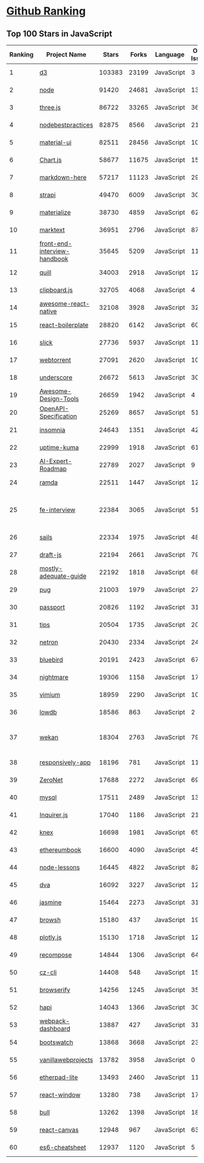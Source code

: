 [Github Ranking](../README.md)
==========

## Top 100 Stars in JavaScript

| Ranking | Project Name | Stars | Forks | Language | Open Issues | Description | Last Commit |
| ------- | ------------ | ----- | ----- | -------- | ----------- | ----------- | ----------- |
| 1 | [d3](https://github.com/d3/d3) | 103383 | 23199 | JavaScript | 3 | Bring data to life with SVG, Canvas and HTML. :bar_chart::chart_with_upwards_trend::tada: | 2022-07-09T14:42:14Z |
| 2 | [node](https://github.com/nodejs/node) | 91420 | 24681 | JavaScript | 1321 | Node.js JavaScript runtime :sparkles::turtle::rocket::sparkles: | 2022-11-10T01:12:36Z |
| 3 | [three.js](https://github.com/mrdoob/three.js) | 86722 | 33265 | JavaScript | 365 | JavaScript 3D Library. | 2022-11-10T02:16:07Z |
| 4 | [nodebestpractices](https://github.com/goldbergyoni/nodebestpractices) | 82875 | 8566 | JavaScript | 21 | :white_check_mark:  The Node.js best practices list (November 2022) | 2022-10-31T17:09:53Z |
| 5 | [material-ui](https://github.com/mui/material-ui) | 82511 | 28456 | JavaScript | 1094 | MUI Core: Ready-to-use foundational React components, free forever. It includes Material UI, which implements Google's Material Design. | 2022-11-09T23:44:47Z |
| 6 | [Chart.js](https://github.com/chartjs/Chart.js) | 58677 | 11675 | JavaScript | 159 | Simple HTML5 Charts using the <canvas> tag | 2022-11-08T00:49:48Z |
| 7 | [markdown-here](https://github.com/adam-p/markdown-here) | 57217 | 11123 | JavaScript | 291 | Google Chrome, Firefox, and Thunderbird extension that lets you write email in Markdown and render it before sending. | 2022-10-22T10:20:18Z |
| 8 | [strapi](https://github.com/strapi/strapi) | 49470 | 6009 | JavaScript | 309 | 🚀 Strapi is the leading open-source headless CMS. It’s 100% JavaScript, fully customizable and developer-first. | 2022-11-09T22:53:17Z |
| 9 | [materialize](https://github.com/Dogfalo/materialize) | 38730 | 4859 | JavaScript | 623 | Materialize, a CSS Framework based on Material Design | 2022-11-05T20:00:05Z |
| 10 | [marktext](https://github.com/marktext/marktext) | 36951 | 2796 | JavaScript | 879 | 📝A simple and elegant markdown editor, available for Linux, macOS and Windows. | 2022-10-25T17:31:19Z |
| 11 | [front-end-interview-handbook](https://github.com/yangshun/front-end-interview-handbook) | 35645 | 5209 | JavaScript | 11 | ⚡️ Front End interview preparation materials for busy engineers | 2022-10-17T10:55:19Z |
| 12 | [quill](https://github.com/quilljs/quill) | 34003 | 2918 | JavaScript | 1213 | Quill is a modern WYSIWYG editor built for compatibility and extensibility. | 2022-11-06T13:24:43Z |
| 13 | [clipboard.js](https://github.com/zenorocha/clipboard.js) | 32705 | 4068 | JavaScript | 4 | :scissors: Modern copy to clipboard. No Flash. Just 3kb gzipped :clipboard: | 2022-11-09T22:01:09Z |
| 14 | [awesome-react-native](https://github.com/jondot/awesome-react-native) | 32108 | 3928 | JavaScript | 32 | Awesome React Native components, news, tools, and learning material! | 2022-10-13T16:06:24Z |
| 15 | [react-boilerplate](https://github.com/react-boilerplate/react-boilerplate) | 28820 | 6142 | JavaScript | 60 | :fire: A highly scalable, offline-first foundation with the best developer experience and a focus on performance and best practices. | 2022-10-06T05:52:48Z |
| 16 | [slick](https://github.com/kenwheeler/slick) | 27736 | 5937 | JavaScript | 1148 | the last carousel you'll ever need | 2022-08-31T11:15:05Z |
| 17 | [webtorrent](https://github.com/webtorrent/webtorrent) | 27091 | 2620 | JavaScript | 102 | ⚡️ Streaming torrent client for the web | 2022-11-04T00:10:22Z |
| 18 | [underscore](https://github.com/jashkenas/underscore) | 26672 | 5613 | JavaScript | 30 | JavaScript's utility _ belt | 2022-09-23T22:46:35Z |
| 19 | [Awesome-Design-Tools](https://github.com/goabstract/Awesome-Design-Tools) | 26659 | 1942 | JavaScript | 4 | The best design tools and plugins for everything 👉 | 2022-10-17T13:23:43Z |
| 20 | [OpenAPI-Specification](https://github.com/OAI/OpenAPI-Specification) | 25269 | 8657 | JavaScript | 514 | The OpenAPI Specification Repository | 2022-11-04T14:36:10Z |
| 21 | [insomnia](https://github.com/Kong/insomnia) | 24643 | 1351 | JavaScript | 424 | The open-source, cross-platform API client for GraphQL, REST, WebSockets and gRPC. | 2022-11-10T01:59:52Z |
| 22 | [uptime-kuma](https://github.com/louislam/uptime-kuma) | 22999 | 1918 | JavaScript | 614 | A fancy self-hosted monitoring tool | 2022-11-09T08:44:02Z |
| 23 | [AI-Expert-Roadmap](https://github.com/AMAI-GmbH/AI-Expert-Roadmap) | 22789 | 2027 | JavaScript | 9 | Roadmap to becoming an Artificial Intelligence Expert in 2022 | 2022-02-10T12:36:46Z |
| 24 | [ramda](https://github.com/ramda/ramda) | 22511 | 1447 | JavaScript | 121 | :ram: Practical functional Javascript | 2022-11-08T22:08:03Z |
| 25 | [fe-interview](https://github.com/haizlin/fe-interview) | 22384 | 3065 | JavaScript | 5174 | 前端面试每日 3+1，以面试题来驱动学习，提倡每日学习与思考，每天进步一点！每天早上5点纯手工发布面试题（死磕自己，愉悦大家），6000+道前端面试题全面覆盖，HTML/CSS/JavaScript/Vue/React/Nodejs/TypeScript/ECMAScritpt/Webpack/Jquery/小程序/软技能…… | 2022-11-09T20:49:13Z |
| 26 | [sails](https://github.com/balderdashy/sails) | 22334 | 1975 | JavaScript | 485 | Realtime MVC Framework for Node.js | 2022-10-17T00:03:49Z |
| 27 | [draft-js](https://github.com/facebook/draft-js) | 22194 | 2661 | JavaScript | 796 | A React framework for building text editors. | 2022-11-08T01:34:25Z |
| 28 | [mostly-adequate-guide](https://github.com/MostlyAdequate/mostly-adequate-guide) | 22192 | 1818 | JavaScript | 68 | Mostly adequate guide to FP (in javascript) | 2022-05-10T13:24:43Z |
| 29 | [pug](https://github.com/pugjs/pug) | 21003 | 1979 | JavaScript | 273 | Pug – robust, elegant, feature rich template engine for Node.js | 2022-07-21T17:03:11Z |
| 30 | [passport](https://github.com/jaredhanson/passport) | 20826 | 1192 | JavaScript | 318 | Simple, unobtrusive authentication for Node.js. | 2022-10-31T18:43:10Z |
| 31 | [tips](https://github.com/git-tips/tips) | 20504 | 1735 | JavaScript | 20 | Most commonly used git tips and tricks. | 2022-04-14T20:56:12Z |
| 32 | [netron](https://github.com/lutzroeder/netron) | 20430 | 2334 | JavaScript | 24 | Visualizer for neural network, deep learning, and machine learning models | 2022-11-09T04:20:35Z |
| 33 | [bluebird](https://github.com/petkaantonov/bluebird) | 20191 | 2423 | JavaScript | 67 | :bird: :zap: Bluebird is a full featured promise library with unmatched performance. | 2022-11-01T21:18:46Z |
| 34 | [nightmare](https://github.com/segmentio/nightmare) | 19306 | 1158 | JavaScript | 178 | A high-level browser automation library. | 2022-11-04T08:13:06Z |
| 35 | [vimium](https://github.com/philc/vimium) | 18959 | 2290 | JavaScript | 1006 | The hacker's browser. | 2022-11-08T01:58:51Z |
| 36 | [lowdb](https://github.com/typicode/lowdb) | 18586 | 863 | JavaScript | 2 | Simple to use local JSON database. Use native JavaScript API to query. Written in TypeScript. (supports Node, Electron and the browser) | 2022-11-03T01:06:58Z |
| 37 | [wekan](https://github.com/wekan/wekan) | 18304 | 2763 | JavaScript | 797 | The Open Source kanban (built with Meteor). Keep variable/table/field names camelCase. For translations, only add Pull Request changes to wekan/i18n/en.i18n.json , other translations are done at https://transifex.com/wekan/wekan only. | 2022-11-05T19:40:09Z |
| 38 | [responsively-app](https://github.com/responsively-org/responsively-app) | 18196 | 781 | JavaScript | 115 | A modified web browser that helps in responsive web development. A web developer's must have dev-tool. | 2022-11-09T12:46:43Z |
| 39 | [ZeroNet](https://github.com/HelloZeroNet/ZeroNet) | 17688 | 2272 | JavaScript | 697 | ZeroNet - Decentralized websites using Bitcoin crypto and BitTorrent network | 2022-11-01T12:40:33Z |
| 40 | [mysql](https://github.com/mysqljs/mysql) | 17511 | 2489 | JavaScript | 135 | A pure node.js JavaScript Client implementing the MySQL protocol. | 2022-03-14T02:33:58Z |
| 41 | [Inquirer.js](https://github.com/SBoudrias/Inquirer.js) | 17040 | 1186 | JavaScript | 216 | A collection of common interactive command line user interfaces. | 2022-11-07T23:32:18Z |
| 42 | [knex](https://github.com/knex/knex) | 16698 | 1981 | JavaScript | 657 | A query builder for PostgreSQL, MySQL, CockroachDB, SQL Server, SQLite3 and Oracle, designed to be flexible, portable, and fun to use. | 2022-11-08T10:58:23Z |
| 43 | [ethereumbook](https://github.com/ethereumbook/ethereumbook) | 16600 | 4090 | JavaScript | 45 | Mastering Ethereum, by Andreas M. Antonopoulos, Gavin Wood | 2022-10-21T16:16:56Z |
| 44 | [node-lessons](https://github.com/alsotang/node-lessons) | 16445 | 4822 | JavaScript | 82 | :closed_book:《Node.js 包教不包会》 by alsotang | 2022-02-15T02:04:44Z |
| 45 | [dva](https://github.com/dvajs/dva) | 16092 | 3227 | JavaScript | 12 | 🌱 React and redux based, lightweight and elm-style framework. (Inspired by elm and choo) | 2022-09-13T03:01:56Z |
| 46 | [jasmine](https://github.com/jasmine/jasmine) | 15464 | 2273 | JavaScript | 31 | Simple JavaScript testing framework for browsers and node.js | 2022-11-05T16:38:32Z |
| 47 | [browsh](https://github.com/browsh-org/browsh) | 15180 | 437 | JavaScript | 193 | A fully-modern text-based browser, rendering to TTY and browsers | 2022-11-09T11:31:54Z |
| 48 | [plotly.js](https://github.com/plotly/plotly.js) | 15130 | 1718 | JavaScript | 1292 | Open-source JavaScript charting library behind Plotly and Dash | 2022-11-10T01:42:32Z |
| 49 | [recompose](https://github.com/acdlite/recompose) | 14844 | 1306 | JavaScript | 64 | A React utility belt for function components and higher-order components. | 2022-09-10T03:59:05Z |
| 50 | [cz-cli](https://github.com/commitizen/cz-cli) | 14408 | 548 | JavaScript | 153 | The commitizen command line utility. #BlackLivesMatter | 2022-09-25T16:49:47Z |
| 51 | [browserify](https://github.com/browserify/browserify) | 14256 | 1245 | JavaScript | 351 | browser-side require() the node.js way | 2022-03-28T08:02:43Z |
| 52 | [hapi](https://github.com/hapijs/hapi) | 14043 | 1366 | JavaScript | 30 | The Simple, Secure Framework Developers Trust | 2022-11-09T04:11:31Z |
| 53 | [webpack-dashboard](https://github.com/FormidableLabs/webpack-dashboard) | 13887 | 427 | JavaScript | 31 | A CLI dashboard for webpack dev server | 2022-11-09T22:04:03Z |
| 54 | [bootswatch](https://github.com/thomaspark/bootswatch) | 13868 | 3668 | JavaScript | 23 | Themes for Bootstrap | 2022-10-26T17:12:56Z |
| 55 | [vanillawebprojects](https://github.com/bradtraversy/vanillawebprojects) | 13782 | 3958 | JavaScript | 0 | Mini projects built with HTML5, CSS & JavaScript. No frameworks or libraries | 2022-11-07T16:57:09Z |
| 56 | [etherpad-lite](https://github.com/ether/etherpad-lite) | 13493 | 2460 | JavaScript | 114 | Etherpad: A modern really-real-time collaborative document editor. | 2022-11-10T00:41:39Z |
| 57 | [react-window](https://github.com/bvaughn/react-window) | 13280 | 738 | JavaScript | 177 | React components for efficiently rendering large lists and tabular data | 2022-11-04T16:35:36Z |
| 58 | [bull](https://github.com/OptimalBits/bull) | 13262 | 1398 | JavaScript | 180 | Premium Queue package for handling distributed jobs and messages in NodeJS. | 2022-10-14T03:31:59Z |
| 59 | [react-canvas](https://github.com/Flipboard/react-canvas) | 12948 | 967 | JavaScript | 63 | High performance <canvas> rendering for React components | 2022-09-27T06:00:42Z |
| 60 | [es6-cheatsheet](https://github.com/DrkSephy/es6-cheatsheet) | 12937 | 1120 | JavaScript | 5 | ES2015 [ES6] cheatsheet containing tips, tricks, best practices and code snippets | 2022-10-08T07:44:38Z |

